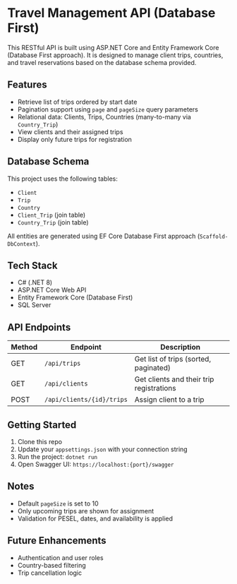 # Travel Management API (Database First)

This RESTful API is built using ASP.NET Core and Entity Framework Core (Database First approach). It is designed to manage client trips, countries, and travel reservations based on the database schema provided.

## Features
- Retrieve list of trips ordered by start date
- Pagination support using `page` and `pageSize` query parameters
- Relational data: Clients, Trips, Countries (many-to-many via `Country_Trip`)
- View clients and their assigned trips
- Display only future trips for registration

## Database Schema
This project uses the following tables:
- `Client`
- `Trip`
- `Country`
- `Client_Trip` (join table)
- `Country_Trip` (join table)

All entities are generated using EF Core Database First approach (`Scaffold-DbContext`).

## Tech Stack
- C# (.NET 8)
- ASP.NET Core Web API
- Entity Framework Core (Database First)
- SQL Server

## API Endpoints
| Method | Endpoint       | Description                                 |
|--------|----------------|---------------------------------------------|
| GET    | `/api/trips`   | Get list of trips (sorted, paginated)       |
| GET    | `/api/clients` | Get clients and their trip registrations    |
| POST   | `/api/clients/{id}/trips` | Assign client to a trip         |

## Getting Started
1. Clone this repo
2. Update your `appsettings.json` with your connection string
3. Run the project: `dotnet run`
4. Open Swagger UI: `https://localhost:{port}/swagger`

## Notes
- Default `pageSize` is set to 10
- Only upcoming trips are shown for assignment
- Validation for PESEL, dates, and availability is applied

## Future Enhancements
- Authentication and user roles
- Country-based filtering
- Trip cancellation logic
